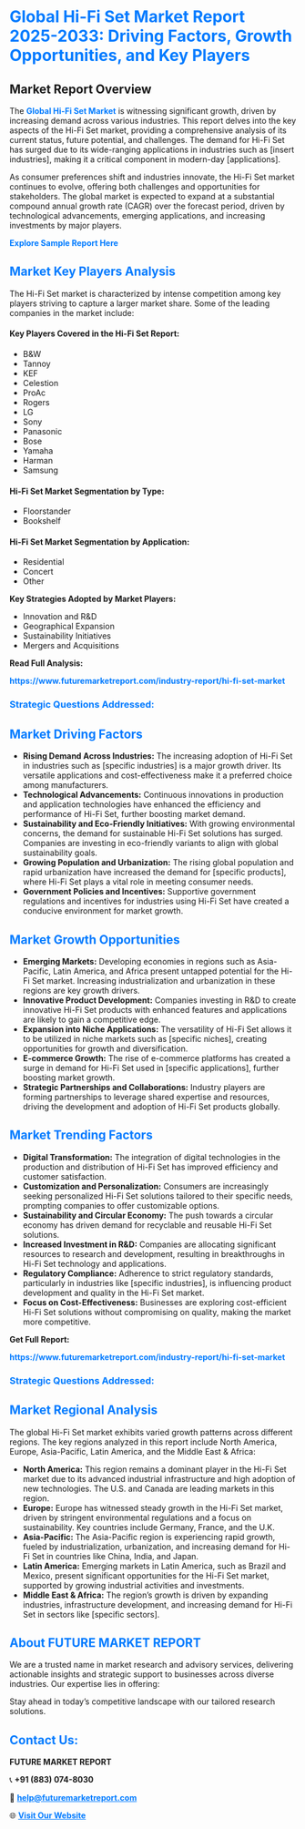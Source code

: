 <h1 style="color: #007BFF;">Global Hi-Fi Set Market Report 2025-2033: Driving Factors, Growth Opportunities, and Key Players</h1>

<section id="overview">
<h2>Market Report Overview</h2>
<p>The <a href="https://www.futuremarketreport.com/industry-report/hi-fi-set-market" style="color: #007BFF; text-decoration: none;"><strong>Global Hi-Fi Set Market</strong></a> is witnessing significant growth, driven by increasing demand across various industries. This report delves into the key aspects of the Hi-Fi Set market, providing a comprehensive analysis of its current status, future potential, and challenges. The demand for Hi-Fi Set has surged due to its wide-ranging applications in industries such as [insert industries], making it a critical component in modern-day [applications].</p>
<p>As consumer preferences shift and industries innovate, the Hi-Fi Set market continues to evolve, offering both challenges and opportunities for stakeholders. The global market is expected to expand at a substantial compound annual growth rate (CAGR) over the forecast period, driven by technological advancements, emerging applications, and increasing investments by major players.</p>
</section>

<section id="overview">
<p><a href="https://www.futuremarketreport.com/request-sample/reportId=87710" style="color: #007BFF; text-decoration: none;"><strong>Explore Sample Report Here</strong></a></p>
</section>

<section id="key-players">
<h2 style="color: #007BFF;">Market Key Players Analysis</h2>
<p>The Hi-Fi Set market is characterized by intense competition among key players striving to capture a larger market share. Some of the leading companies in the market include:</p>
<h4>Key Players Covered in the Hi-Fi Set Report:</h4>
<ul><li>B&amp;W</li><li>Tannoy</li><li>KEF</li><li>Celestion</li><li>ProAc</li><li>Rogers</li><li>LG</li><li>Sony</li><li>Panasonic</li><li>Bose</li><li>Yamaha</li><li>Harman</li><li>Samsung</li></ul>
<h4>Hi-Fi Set Market Segmentation by Type:</h4>
<ul><li>Floorstander</li><li>Bookshelf</li></ul>

<h4>Hi-Fi Set Market Segmentation by Application:</h4>
<ul><li>Residential</li><li>Concert</li><li>Other</li></ul>
<p><strong>Key Strategies Adopted by Market Players:</strong></p>
<ul>
<li>Innovation and R&D</li>
<li>Geographical Expansion</li>
<li>Sustainability Initiatives</li>
<li>Mergers and Acquisitions</li>
</ul>
</section>

<section>
<p><strong>Read Full Analysis: </strong></p><a href="https://www.futuremarketreport.com/industry-report/hi-fi-set-market" style="color: #007BFF; text-decoration: none;"><strong>https://www.futuremarketreport.com/industry-report/hi-fi-set-market</strong></a>
<h3 style="color: #007BFF;">Strategic Questions Addressed:</h3>
</section>

<section id="driving-factors">
<h2 style="color: #007BFF;">Market Driving Factors</h2>
<ul>
<li><strong>Rising Demand Across Industries:</strong> The increasing adoption of Hi-Fi Set in industries such as [specific industries] is a major growth driver. Its versatile applications and cost-effectiveness make it a preferred choice among manufacturers.</li>
<li><strong>Technological Advancements:</strong> Continuous innovations in production and application technologies have enhanced the efficiency and performance of Hi-Fi Set, further boosting market demand.</li>
<li><strong>Sustainability and Eco-Friendly Initiatives:</strong> With growing environmental concerns, the demand for sustainable Hi-Fi Set solutions has surged. Companies are investing in eco-friendly variants to align with global sustainability goals.</li>
<li><strong>Growing Population and Urbanization:</strong> The rising global population and rapid urbanization have increased the demand for [specific products], where Hi-Fi Set plays a vital role in meeting consumer needs.</li>
<li><strong>Government Policies and Incentives:</strong> Supportive government regulations and incentives for industries using Hi-Fi Set have created a conducive environment for market growth.</li>
</ul>
</section>

<section id="growth-opportunities">
<h2 style="color: #007BFF;">Market Growth Opportunities</h2>
<ul>
<li><strong>Emerging Markets:</strong> Developing economies in regions such as Asia-Pacific, Latin America, and Africa present untapped potential for the Hi-Fi Set market. Increasing industrialization and urbanization in these regions are key growth drivers.</li>
<li><strong>Innovative Product Development:</strong> Companies investing in R&D to create innovative Hi-Fi Set products with enhanced features and applications are likely to gain a competitive edge.</li>
<li><strong>Expansion into Niche Applications:</strong> The versatility of Hi-Fi Set allows it to be utilized in niche markets such as [specific niches], creating opportunities for growth and diversification.</li>
<li><strong>E-commerce Growth:</strong> The rise of e-commerce platforms has created a surge in demand for Hi-Fi Set used in [specific applications], further boosting market growth.</li>
<li><strong>Strategic Partnerships and Collaborations:</strong> Industry players are forming partnerships to leverage shared expertise and resources, driving the development and adoption of Hi-Fi Set products globally.</li>
</ul>
</section>

<section id="trending-factors">
<h2 style="color: #007BFF;">Market Trending Factors</h2>
<ul>
<li><strong>Digital Transformation:</strong> The integration of digital technologies in the production and distribution of Hi-Fi Set has improved efficiency and customer satisfaction.</li>
<li><strong>Customization and Personalization:</strong> Consumers are increasingly seeking personalized Hi-Fi Set solutions tailored to their specific needs, prompting companies to offer customizable options.</li>
<li><strong>Sustainability and Circular Economy:</strong> The push towards a circular economy has driven demand for recyclable and reusable Hi-Fi Set solutions.</li>
<li><strong>Increased Investment in R&D:</strong> Companies are allocating significant resources to research and development, resulting in breakthroughs in Hi-Fi Set technology and applications.</li>
<li><strong>Regulatory Compliance:</strong> Adherence to strict regulatory standards, particularly in industries like [specific industries], is influencing product development and quality in the Hi-Fi Set market.</li>
<li><strong>Focus on Cost-Effectiveness:</strong> Businesses are exploring cost-efficient Hi-Fi Set solutions without compromising on quality, making the market more competitive.</li>
</ul>
</section>

<section>
<p><strong>Get Full Report: </strong></p><a href="https://www.futuremarketreport.com/industry-report/hi-fi-set-market" style="color: #007BFF; text-decoration: none;"><strong>https://www.futuremarketreport.com/industry-report/hi-fi-set-market</strong></a>
<h3 style="color: #007BFF;">Strategic Questions Addressed:</h3>
</section>


<section id="regional-analysis">
<h2 style="color: #007BFF;">Market Regional Analysis</h2>
<p>The global Hi-Fi Set market exhibits varied growth patterns across different regions. The key regions analyzed in this report include North America, Europe, Asia-Pacific, Latin America, and the Middle East & Africa:</p>
<ul>
<li><strong>North America:</strong> This region remains a dominant player in the Hi-Fi Set market due to its advanced industrial infrastructure and high adoption of new technologies. The U.S. and Canada are leading markets in this region.</li>
<li><strong>Europe:</strong> Europe has witnessed steady growth in the Hi-Fi Set market, driven by stringent environmental regulations and a focus on sustainability. Key countries include Germany, France, and the U.K.</li>
<li><strong>Asia-Pacific:</strong> The Asia-Pacific region is experiencing rapid growth, fueled by industrialization, urbanization, and increasing demand for Hi-Fi Set in countries like China, India, and Japan.</li>
<li><strong>Latin America:</strong> Emerging markets in Latin America, such as Brazil and Mexico, present significant opportunities for the Hi-Fi Set market, supported by growing industrial activities and investments.</li>
<li><strong>Middle East & Africa:</strong> The region’s growth is driven by expanding industries, infrastructure development, and increasing demand for Hi-Fi Set in sectors like [specific sectors].</li>
</ul>
</section>

<footer>
<h2 style="color: #007BFF;">About FUTURE MARKET REPORT</h2>
<p>We are a trusted name in market research and advisory services, delivering actionable insights and strategic support to businesses across diverse industries. Our expertise lies in offering:</p>

<p>Stay ahead in today’s competitive landscape with our tailored research solutions.</p>

<h2 style="color: #007BFF;">Contact Us:</h2>
<p><strong>FUTURE MARKET REPORT</strong></p>
<p>📞 <strong>+91 (883) 074-8030</strong></p>
<p>📧 <strong><a href="mailto:help@futuremarketreport.com" style="color: #007BFF;">help@futuremarketreport.com</a></strong></p>
<p>🌐 <strong><a href="https://www.futuremarketreport.com/" style="color: #007BFF;">Visit Our Website</a></strong></p>
</footer>